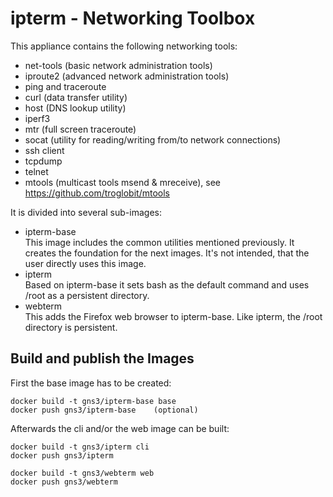 # ipterm - Networking Toolbox

This appliance contains the following networking tools:

- net-tools (basic network administration tools)
- iproute2 (advanced network administration tools)
- ping and traceroute
- curl (data transfer utility)
- host (DNS lookup utility)
- iperf3
- mtr (full screen traceroute)
- socat (utility for reading/writing from/to network connections)
- ssh client
- tcpdump
- telnet
- mtools (multicast tools msend & mreceive),
  see https://github.com/troglobit/mtools

It is divided into several sub-images:

- ipterm-base  
  This image includes the common utilities mentioned previously.
  It creates the foundation for the next images.
  It's not intended, that the user directly uses this image.
- ipterm  
  Based on ipterm-base it sets bash as the default command and
  uses /root as a persistent directory.
- webterm  
  This adds the Firefox web browser to ipterm-base.
  Like ipterm, the /root directory is persistent.

## Build and publish the Images

First the base image has to be created:

```
docker build -t gns3/ipterm-base base
docker push gns3/ipterm-base    (optional)
```

Afterwards the cli and/or the web image can be built:

```
docker build -t gns3/ipterm cli
docker push gns3/ipterm
```

```
docker build -t gns3/webterm web
docker push gns3/webterm
```
